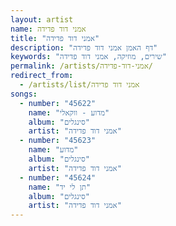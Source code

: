 ```yaml
---
layout: artist
name: אמני דוד פדידה
title: "אמני דוד פדידה"
description: "דף האמן אמני דוד פדידה"
keywords: "שירים, מוזיקה, אמני דוד פדידה"
permalink: /artists/אמני-דוד-פדידה/
redirect_from:
  - /artists/list/אמני דוד פדידה
songs:
  - number: "45622"
    name: "מדוע - ווקאלי"
    album: "סינגלים"
    artist: "אמני דוד פדידה"
  - number: "45623"
    name: "מדוע"
    album: "סינגלים"
    artist: "אמני דוד פדידה"
  - number: "45624"
    name: "תן לי יד"
    album: "סינגלים"
    artist: "אמני דוד פדידה"
---
```

